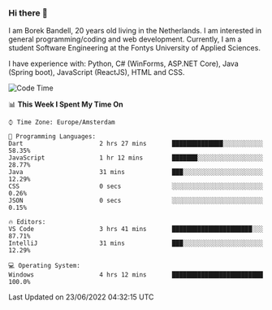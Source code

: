 ### Hi there 👋

I am Borek Bandell, 20 years old living in the Netherlands. I am interested in general programming/coding and web development. Currently, I am a student Software Engineering at the Fontys University of Applied Sciences.

I have experience with: Python, C# (WinForms, ASP.NET Core), Java (Spring boot), JavaScript (ReactJS), HTML and CSS.

<!--START_SECTION:waka-->
![Code Time](http://img.shields.io/badge/Code%20Time-188%20hrs%2057%20mins-blue)

📊 **This Week I Spent My Time On** 

```text
⌚︎ Time Zone: Europe/Amsterdam

💬 Programming Languages: 
Dart                     2 hrs 27 mins       ██████████████░░░░░░░░░░░   58.35% 
JavaScript               1 hr 12 mins        ███████░░░░░░░░░░░░░░░░░░   28.77% 
Java                     31 mins             ███░░░░░░░░░░░░░░░░░░░░░░   12.29% 
CSS                      0 secs              ░░░░░░░░░░░░░░░░░░░░░░░░░   0.26% 
JSON                     0 secs              ░░░░░░░░░░░░░░░░░░░░░░░░░   0.15%

🔥 Editors: 
VS Code                  3 hrs 41 mins       ██████████████████████░░░   87.71% 
IntelliJ                 31 mins             ███░░░░░░░░░░░░░░░░░░░░░░   12.29%

💻 Operating System: 
Windows                  4 hrs 12 mins       █████████████████████████   100.0%

```


 Last Updated on 23/06/2022 04:32:15 UTC
<!--END_SECTION:waka-->

<!--**tcBorek2002/tcBorek2002** is a ✨ _special_ ✨ repository because its `README.md` (this file) appears on your GitHub profile.

Here are some ideas to get you started:

- 🔭 I’m currently working on ...
- 🌱 I’m currently learning ...
- 👯 I’m looking to collaborate on ...
- 🤔 I’m looking for help with ...
- 💬 Ask me about ...
- 📫 How to reach me: ...
- 😄 Pronouns: ...
- ⚡ Fun fact: ...
-->
